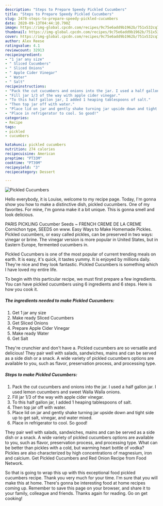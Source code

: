 ```yaml
---
description: "Steps to Prepare Speedy Pickled Cucumbers"
title: "Steps to Prepare Speedy Pickled Cucumbers"
slug: 2478-steps-to-prepare-speedy-pickled-cucumbers
date: 2020-09-13T04:44:10.790Z
image: https://img-global.cpcdn.com/recipes/9c75e6add9b1962b/751x532cq70/pickled-cucumbers-recipe-main-photo.jpg
thumbnail: https://img-global.cpcdn.com/recipes/9c75e6add9b1962b/751x532cq70/pickled-cucumbers-recipe-main-photo.jpg
cover: https://img-global.cpcdn.com/recipes/9c75e6add9b1962b/751x532cq70/pickled-cucumbers-recipe-main-photo.jpg
author: Alex Reese
ratingvalue: 4.1
reviewcount: 32913
recipeingredient:
- "1 jar any size"
- " Sliced Cucumbers"
- " Sliced Onions"
- " Apple Cider Vinegar"
- " Water"
- " Salt"
recipeinstructions:
- "Pack the cut cucumbers and onions into the jar. I used a half gallon jar. I used lemon cucumbers and sweet Walla Walla onions."
- "Fill jar 1/3 of the way with apple cider vinegar."
- "To this half gallon jar, I added 1 heaping tablespoons of salt."
- "Then top jar off with water."
- "Place lid on jar and gently shake turning jar upside down and tight side up to get salt, vinegar, and water mixed."
- "Place in refrigerator to cool. So good!"
categories:
- Recipe
tags:
- pickled
- cucumbers

katakunci: pickled cucumbers 
nutrition: 274 calories
recipecuisine: American
preptime: "PT33M"
cooktime: "PT39M"
recipeyield: "3"
recipecategory: Dessert

---
```



![Pickled Cucumbers](https://img-global.cpcdn.com/recipes/9c75e6add9b1962b/751x532cq70/pickled-cucumbers-recipe-main-photo.jpg)

Hello everybody, it is Louise, welcome to my recipe page. Today, I'm gonna show you how to make a distinctive dish, pickled cucumbers. One of my favorites. For mine, I'm gonna make it a bit unique. This is gonna smell and look delicious.

PARIS PICKLING Cucumber Seeds ~ FRENCH CREME DE LA CREME Cornichon type, SEEDS on www. Easy Ways to Make Homemade Pickles. Pickled cucumbers, or easy called pickles, can be preserved in two ways: vinegar or brine. The vinegar version is more popular in United States, but in Eastern Europe, fermented cucumbers in.

Pickled Cucumbers is one of the most popular of current trending meals on earth. It is easy, it's quick, it tastes yummy. It is enjoyed by millions daily. They're nice and they look fantastic. Pickled Cucumbers is something which I have loved my entire life.


To begin with this particular recipe, we must first prepare a few ingredients. You can have pickled cucumbers using 6 ingredients and 6 steps. Here is how you cook it.

<!--inarticleads1-->

##### The ingredients needed to make Pickled Cucumbers:

1. Get 1 jar any size
1. Make ready  Sliced Cucumbers
1. Get  Sliced Onions
1. Prepare  Apple Cider Vinegar
1. Make ready  Water
1. Get  Salt


They&#39;re crunchier and don&#39;t have a. Pickled cucumbers are so versatile and delicious! They pair well with salads, sandwiches, mains and can be served as a side dish or a snack. A wide variety of pickled cucumbers options are available to you, such as flavor, preservation process, and processing type. 

<!--inarticleads2-->

##### Steps to make Pickled Cucumbers:

1. Pack the cut cucumbers and onions into the jar. I used a half gallon jar. I used lemon cucumbers and sweet Walla Walla onions.
1. Fill jar 1/3 of the way with apple cider vinegar.
1. To this half gallon jar, I added 1 heaping tablespoons of salt.
1. Then top jar off with water.
1. Place lid on jar and gently shake turning jar upside down and tight side up to get salt, vinegar, and water mixed.
1. Place in refrigerator to cool. So good!


They pair well with salads, sandwiches, mains and can be served as a side dish or a snack. A wide variety of pickled cucumbers options are available to you, such as flavor, preservation process, and processing type. What can be better than pickles with a cold, but warming heart bottle of vodka? Pickles are also characterized by high concentrations of magnesium, iron and calcium. Get Pickled Cucumbers and Red Onion Recipe from Food Network. 

So that is going to wrap this up with this exceptional food pickled cucumbers recipe. Thank you very much for your time. I'm sure that you will make this at home. There's gonna be interesting food at home recipes coming up. Remember to save this page on your browser, and share it to your family, colleague and friends. Thanks again for reading. Go on get cooking!
